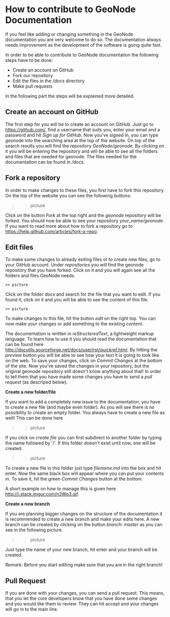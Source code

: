 How to contribute to GeoNode Documentation
==========================================


If you feel like adding or changing something in the GeoNode documentation you are very welcome to do so. The documentation always needs improvement as the development of the software is going quite fast.

In order to be able to contribute to GeoNode documentation the following steps have to be done:

* Create an account on GitHub
* Fork our repository
* Edit the files in the */docs* directory
* Make pull requests


In the following part the steps will be explained more detailed.

Create an account on GitHub
---------------------------

The first step for you will be to create an account on GitHub. Just go to https://github.com/, find a username that suits you, enter your email and a password and hit *Sign up for GitHub*. 
Now you've signed in, you can type *geonode* into the searching area at the top of the website. On top of the search results you will find the repository *GeoNode/geonode*. By clicking on it you will be entering the repository and will be able to see all the folders and files that are needed for geonode. 
The files needed for the documentation can be found in */docs*. 

Fork a repository
------------------

In order to make changes to these files, you first have to fork this repository. On the top of the website you can see the following buttons:

   >> picture

Click on the button *Fork* at the top right and the *geonode* repository will be forked. You should now be able to see your repository *your_name/geonode*.
If you want to read more about how to fork a repository go to https://help.github.com/articles/fork-a-repo.


Edit files
----------

To make some changes to already exiting files or to create new files, go to your GitHub account. Under *repositories* you will find the geonode repository that you have forked. Click on it and you will again see all the folders and files GeoNode needs. 

	>> picture

Click on the folder *docs* and search for the file that you want to edit. If you found it, click on it and you will be able to see the content of this file.

	>> picture

To make changes to this file, hit the button *edit* on the right top. You can now make your changes or add something to the existing content. 

The documentation is written in *reStructeredText*, a lightweight markup language. To learn how to use it you should read the documentation that can be found here http://docutils.sourceforge.net/docs/user/rst/quickref.html.
By hitting the *preview* button you will be able to see how your text it is going to look like on the web. To save your changes, click on *Commit Changes* at the bottom of the site. Now you've saved the changes in your repository, but the original geonode repository still doesn't know anything about that!
In order to tell them that you have made some changes you have to send a *pull request* (as descriped below).


**Create a new folder/file**

If you want to add a completely new issue to the documentation, you have to create a new file (and maybe even folder).
As you will see there is no possibility to create an empty folder. You always have to create a new file as well! This can be 
done here

  >> picture

If you click on *create file* you can first subdirect to another folder by typing the name followed by '/'. If this folder
doesn't exist until now, one will be created.

  >> picture

To create a new file in this folder just type *filename.md* into the box and hit enter. Now the same black box will appear where you can put your contents in. To save it, hit the green *Commit Changes* button at the bottom.

A short example on how to manage this is given here http://i.stack.imgur.com/n3Wg3.gif.

**Create a new branch**

If you are planning bigger changes on the structure of the documentation it is recommended to create a new branch and make your edits here. 
A new branch can be created by clicking on the button *branch: master* as you can see in the following picture. 

>> picture

Just type the name of your new branch, hit enter and your branch will be created.

*Remark*: Before you start editing make sure that you are in the right branch!



Pull Request
------------

If you are done with your changes, you can send a pull request. This means, that you let the core developers know that you have done some changes and you would like them to review. They can hit accept and your changes will go in to the main line.
